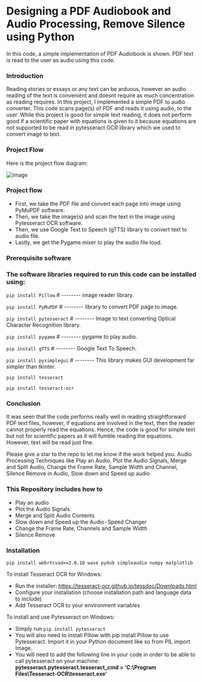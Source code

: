 # Designing a PDF Audiobook and Audio Processing, Remove Silence using Python
In this code, a simple implementation of PDF Audiobook is shown. PDF text is read to the user as audio using this code.

### Introduction
Reading stories or essays or any text can be arduous, however an audio reading of the text is convenient and doesnt require as much concentration as reading requires. In this project, I implemented a simple PDF to audio converter. This code scans page(s) of PDF and reads it using audio, to the user. While this project is good for simple text reading, it does not perform good if a scientific paper with equations is given to it because equations are not supported to be read in pytesseract OCR library which we used to convert image to text.

### Project Flow
Here is the project flow diagram:

![image](https://user-images.githubusercontent.com/72704844/145893378-fea0afaa-1ea8-44d4-a9d5-74e955992188.png)

### Project flow

* First, we take the PDF file and convert each page into image using PyMuPDF software.
* Then, we take the image(s) and scan the text in the image using Pytesseract OCR software.
* Then, we use Google Text to Speech (gTTS) library to convert text to audio file.
* Lastly, we get the Pygame mixer to play the audio file loud.
### Prerequisite software
### The software libraries required to run this code can be installed using:
``` pip install Pillow ```           # -------- image reader library.

``` pip install PyMuPDF ```          # -------- library to convert PDF page to image.

``` pip install pytesseract ```      # -------- Image to text converting Optical Character Recognition library.

``` pip install pygame ```           # -------- pygame to play audio.

``` pip install gTTS ```            # -------- Google Text To Speech.

``` pip install pysimplegui ```      # -------- This library makes GUI development far simpler than tkinter.

``` pip install tesseract ```       

``` pip install tesseract-ocr ```

### Conclusion
It was seen that the code performs really well in reading straightforward PDF text files, however, if equations are involved in the text, then the reader cannot properly read the equations. Hence, the code is good for simple text but not for scientific papers as it will fumble reading the equations. However, text will be read just fine.

Please give a star to the repo to let me know if the work helped you.
Audio Processing Techniques like Play an Audio, Plot the Audio Signals, Merge and Split Audio, Change the Frame Rate, Sample Width and Channel, Silence Remove in Audio, Slow down and Speed up audio

### This Repository includes how to

* Play an audio
* Plot the Audio Signals
* Merge and Split Audio Contents
* Slow down and Speed up the Audio - Speed Changer
* Change the Frame Rate, Channels and Sample Width
* Silence Remove
### Installation
```pip install webrtcvad==2.0.10 wave pydub simpleaudio numpy matplotlib```

To install Tesseract OCR for Windows:

* Run the installer: https://tesseract-ocr.github.io/tessdoc/Downloads.html
* Configure your installation (choose installation path and language data to include)
* Add Tesseract OCR to your environment variables

To install and use Pytesseract on Windows:
* Simply run ```pip install pytesseract```
* You will also need to install Pillow with pip install Pillow to use Pytesseract. Import it in your Python document like so from PIL import Image.
* You will need to add the following line in your code in order to be able to call pytesseract on your machine: **pytesseract.pytesseract.tesseract_cmd = 'C:\\Program Files\\Tesseract-OCR\\tesseract.exe'**
